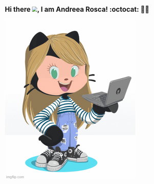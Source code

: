 ## Hi there <img src="https://raw.githubusercontent.com/MartinHeinz/MartinHeinz/master/wave.gif" width="30px">, I am Andreea Rosca! :octocat: 👩‍💻  
<img src="octoandreea/octoandreea.gif">